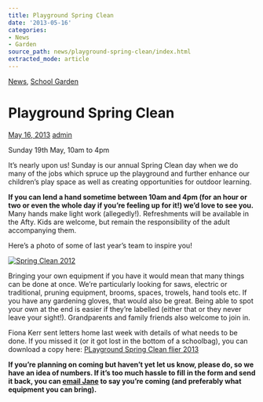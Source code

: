 ```yaml
---
title: Playground Spring Clean
date: '2013-05-16'
categories:
- News
- Garden
source_path: news/playground-spring-clean/index.html
extracted_mode: article
---
```

[News](category/news/), [School Garden](category/garden/)

# Playground Spring Clean

[May 16, 2013](news/playground-spring-clean/) [admin](author/admin/)

Sunday 19th May, 10am to 4pm

It’s nearly upon us! Sunday is our annual Spring Clean day when we do many of the jobs which spruce up the playground and further enhance our children’s play space as well as creating opportunities for outdoor learning.

**If you can lend a hand sometime between 10am and 4pm (for an hour or two or even the whole day if you’re feeling up for it!) we’d love to see you.** Many hands make light work (allegedly!). Refreshments will be available in the Afty. Kids are welcome, but remain the responsibility of the adult accompanying them.

Here’s a photo of some of last year’s team to inspire you!

[![Spring Clean 2012](/assets/images/2012/09/P5200073a-300x225.jpg)](/assets/images/2012/09/P5200073a.jpg)

Bringing your own equipment if you have it would mean that many things can be done at once. We’re particularly looking for saws, electric or traditional, pruning equipment, brooms, spaces, trowels, hand tools etc. If you have any gardening gloves, that would also be great. Being able to spot your own at the end is easier if they’re labelled (either that or they never leave your sight!). Grandparents and family friends also welcome to join in.

Fiona Kerr sent letters home last week with details of what needs to be done. If you missed it (or it got lost in the bottom of a schoolbag), you can download a copy here:&nbsp;[PLayground Spring Clean flier 2013](/assets/images/2013/05/PLayground-Spring-Clean-flier-2013.doc)

**If you’re planning on coming but haven’t yet let us know, please do, so we have an idea of numbers. If it’s too much hassle to fill in the form and send it back, you can [email Jane](mailto:janegrove@btinternet.com) to say you’re coming (and preferably what equipment you can bring).**
